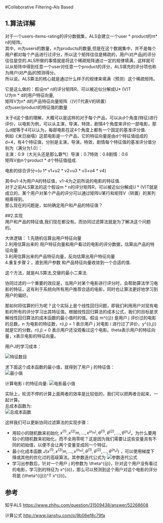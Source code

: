 #Collaborative Filtering-Als Based

## 1.算法详解

对于一个users-items-rating的评分数据集，ALS会建立一个user * product的m* n的矩阵。  
其中，m为users的数量，n为products的数量,但是在这个数据集中，并不是每个用户都对每个产品进行过评分，所以这个矩阵往往是稀疏的，用户i对产品j的评分往往是空的.ALS所做的事情就是将这个稀疏矩阵通过一定的规律填满，这样就可以从矩阵中得到任意一个user对任意一个product的评分，ALS填充的评分项也称为用户i对产品j的预测得分。  
所以说，ALS算法的核心就是通过什么样子的规律来填满（预测）这个稀疏矩阵。  

它是这么做的：假设m* n的评分矩阵R，可以被近似分解成U* (V)T   
U为m * d的用户特征向量,  
矩阵V为n* d的产品特征向量矩阵（(V)T代表V的转置）  
d为user/product的特征值的数量 

关于d这个值的理解，大概可以是这样的对于每个产品，可以从d个角度(特征)进行评价，以电影为例，可以从主演，导演，特效，剧情4个角度来评价一部电影，那么d就等于4可以认为，每部电影在这4个角度上都有一个固定的基准评分值.  
例如《末日崩塌》这部电影是一个产品，它的特征向量是由d个特征值组成的d=4，有4个特征值，分别是主演，导演，特效，剧情每个特征值的基准评分值分别为（满分为1.0）：  
主演：0.9（大光头还是那么霸气）导演：0.7特效：0.8剧情：0.6  
矩阵V由n个product * d个特征值组成.  
 
电影的综合评分=(u 1* v1+u2 * v2+u3 * v3+u4 * v4)    

其中u1-4为用户A的特征值，v1-4为之前所说的电影的特征值.  
对于之前ALS算法的这个假设m * n的评分矩阵R，可以被近似分解成U * (V)T就是成立的，某个用户对某个产品的评分可以通过矩阵U某行和矩阵V（转置）的某列相乘得到。  
那么现在的问题是，如何确定用户和产品的特征值？  

##2.实现  
用户和产品的特征值,我们现在都没有。而协同过滤算法就是为了解决这个问题的。  

大体逻辑： 
1.先随机估算出用户特征向量  
2.利用估算出来的 用户特征向量和用户看过的电影的评分数据，估算出产品的特征向量  
3.利用估算出来的产品特征向量，反向估算出用户特征向量  
4.重复步骤 2 ，直到用户参数 和产品特征向量收敛到一个合适的值.  

这个方法，就是ALS算法,交替的最小二乘法.

协同过滤的一个重要的效应是，当用户对某个电影进行评分时，会帮助算法学习电影的特征，这有利于系统向所有用户推荐合适的电影，同时也让算法更好地学习到用户的偏好。 

那如何将估算的行为呢？这个实际上是个线性回归问题，即我们利用用户对现有电影的所有的评分学习出其特征值。根据线性回归算法的成本公式，我们的目标是求解线性回归算法的成本函数的最小值时的值。假设 m^{(j)} 是用户 j 评价过的电影的总数。n 为电影的特征数，r(i,j) = 1 表示用户 j 对电影 i 进行过了评价，y^{(i,j)} 就是它的分数。r(i,j) = 0 表示用户还没观看过这个电影。theta表示用户的特征向量，x表示电影的特征向量。

用户J的学习成本：  

![特征数目](http://upload-images.jianshu.io/upload_images/184896-bdb081e0e853a8dc.png?imageMogr2/auto-orient/strip%7CimageView2/2/w/1240)

求下面这个成本函数的最小值，就得到了用户 j 的特征值：  
![最小值](http://upload-images.jianshu.io/upload_images/184896-91b84698a9e89719.png?imageMogr2/auto-orient/strip%7CimageView2/2/w/1240)

计算电影 i 的特征向量:
![电影最小值](http://upload-images.jianshu.io/upload_images/184896-6ee340b1f8b9e18f.png?imageMogr2/auto-orient/strip%7CimageView2/2/w/1240)

实际上，轮流不停的计算上面两者的效率是比较低的，我们可以把两者合起来，一起计算。  
总成本函数为:  
![总成本函数](http://upload-images.jianshu.io/upload_images/184896-7b88adcbc370eb36.png?imageMogr2/auto-orient/strip%7CimageView2/2/w/1240)

这样我们可以更新协同过滤算法的实现步骤：  

* 用较小的随机数来初始化 $x^{(1)}, x^{(2)}m, ... ,x^{(n_m)}, \theta^{(1)}, \theta^{(2)}, ... , \theta^{(n_u)}$。为什么要用较小的随机数来初始化，而不全用零呢？这是因为我们需要让这些变量具有不同的初始值，以便不会让两个变量变成同一个特征。
* 最小化成本函数 $J(x^{(1)}, x^{(2)}m, ... ,x^{(n_m)}, \theta^{(1)}, \theta^{(2)}, ... , \theta^{(n_u)})$ ，可以使用梯度下降或其他的优化过的高级算法。其参数迭代公式为
![参数迭代公式](http://upload-images.jianshu.io/upload_images/184896-2c440a8438ed8631.png?imageMogr2/auto-orient/strip%7CimageView2/2/w/1240)
* 学习出参数后，针对一个用户 j 的参数为 \theta^{(j)}，针对这个用户没有看过的电影，学习到的特征为 x^{(i)}，那么可以预测到这个用户对这个电影的评分将是 (\theta^{(j)})^T x^{(i)}。


## 参考
知乎ALS <https://www.zhihu.com/question/31509438/answer/52268608>

计算公式 <http://www.jianshu.com/p/9b06ef8c79fa>